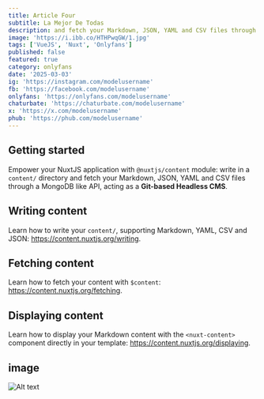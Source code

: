 ```yaml
---
title: Article Four
subtitle: La Mejor De Todas
description: and fetch your Markdown, JSON, YAML and CSV files through a MongoDB like API, acting as a Git-based Headless CMS.
image: 'https://i.ibb.co/HTHPwqGW/1.jpg'
tags: ['VueJS', 'Nuxt', 'Onlyfans']
published: false
featured: true
category: onlyfans
date: '2025-03-03'
ig: 'https://instagram.com/modelusername'
fb: 'https://facebook.com/modelusername'
onlyfans: 'https://onlyfans.com/modelusername'
chaturbate: 'https://chaturbate.com/modelusername'
x: 'https://x.com/modelusername'
phub: 'https://phub.com/modelusername'
---
```


## Getting started

Empower your NuxtJS application with `@nuxtjs/content` module: write in a `content/` directory and fetch your Markdown, JSON, YAML and CSV files through a MongoDB like API, acting as a **Git-based Headless CMS**.

## Writing content

Learn how to write your `content/`, supporting Markdown, YAML, CSV and JSON: https://content.nuxtjs.org/writing.

## Fetching content

Learn how to fetch your content with `$content`: https://content.nuxtjs.org/fetching.

## Displaying content

Learn how to display your Markdown content with the `<nuxt-content>` component directly in your template: https://content.nuxtjs.org/displaying.

## image

![Alt text](https://res.cloudinary.com/redfern-web/image/upload/v1599840408/redfern-dev/png/nuxt.png)
